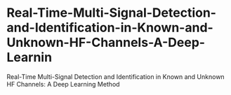 # Real-Time-Multi-Signal-Detection-and-Identification-in-Known-and-Unknown-HF-Channels-A-Deep-Learnin
Real-Time Multi-Signal Detection and Identification in Known and Unknown HF Channels: A Deep Learning Method 
